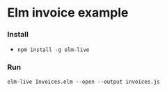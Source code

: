 # Elm invoice example

### Install
- `npm install -g elm-live`

### Run
`elm-live Invoices.elm --open --output invoices.js`
